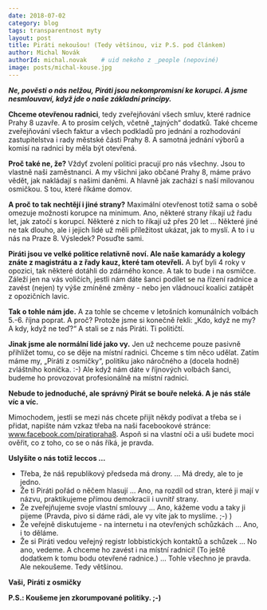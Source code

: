 ```yaml
---
date: 2018-07-02
category: blog
tags: transparentnost myty 
layout: post
title: Piráti nekoušou! (Tedy většinou, viz P.S. pod článkem)
author: Michal Novák
authorId: michal.novak    # uid nekoho z _people (nepoviné)
image: posts/michal-kouse.jpg
---
```



**_Ne, pověsti o nás nelžou, Piráti jsou nekompromisní ke korupci. A jsme nesmlouvaví, když jde o naše základní principy._**

**Chceme otevřenou radnici**, tedy zveřejňování všech smluv, které radnice Prahy 8 uzavře. A to prosím celých, včetně „tajných“ dodatků. Také chceme zveřejňování všech faktur a všech podkladů pro jednání a rozhodování zastupitelstva i rady městské části Prahy 8. A samotná jednání výborů a komisí na radnici by měla být otevřená.

**Proč také ne, že?** Vždyť zvolení politici pracují pro nás všechny. Jsou to vlastně naši zaměstnanci. A my všichni jako občané Prahy 8, máme právo vědět, jak nakládají s našimi daněmi. A hlavně jak zachází s naší milovanou osmičkou. S tou, které říkáme domov.

**A proč to tak nechtějí i jiné strany?** Maximální otevřenost totiž sama o sobě omezuje možnosti korupce na minimum. Ano, některé strany říkají už řadu let, jak zatočí s korupcí. Některé z nich to říkají už přes 20 let … Některé jiné ne tak dlouho, ale i jejich lidé už měli příležitost ukázat, jak to myslí. A to i u nás na Praze 8. Výsledek? Posuďte sami.

**Piráti jsou ve velké politice relativně noví. Ale naše kamarády a kolegy znáte z magistrátu a z řady kauz, které tam otevřeli.** A byť byli 4 roky v opozici, tak některé dotáhli do zdárného konce. A tak to bude i na osmičce. Záleží jen na vás voličích, jestli nám dáte šanci podílet se na řízení radnice a zavést (nejen) ty výše zmíněné změny - nebo jen vládnoucí koalici zatápět z opozičních lavic.

**Tak o tohle nám jde.** A za tohle se chceme v letošních komunálních volbách 5.-6. října poprat. A proč? Protože jsme si konečně řekli: „Kdo, když ne my? A kdy, když ne teď?“ A stali se z nás Piráti. Ti političtí.

**Jinak jsme ale normální lidé jako vy.** Jen už nechceme pouze pasivně přihlížet tomu, co se děje na místní radnici. Chceme s tím něco udělat. Zatím máme my, „Piráti z osmičky“, politiku jako náročného a (docela hodně) zvláštního koníčka. :-) Ale když nám dáte v říjnových volbách šanci, budeme ho provozovat profesionálně na místní radnici.

**Nebude to jednoduché, ale správný Pirát se bouře neleká. A je nás stále víc a víc.**

Mimochodem, jestli se mezi nás chcete přijít někdy podívat a třeba se i přidat, napište nám vzkaz třeba na naši facebookové stránce: www.facebook.com/piratipraha8. Aspoň si na vlastní oči a uši budete moci ověřit, co z toho, co se o nás říká, je pravda.

**Uslyšíte o nás totiž leccos …**
- Třeba, že náš republikový předseda má drony. … Má dredy, ale to je jedno.
- Že ti Piráti pořád o něčem hlasují … Ano, na rozdíl od stran, které ji mají v názvu, praktikujeme přímou demokracii i uvnitř strany.
- Že zveřejňujeme svoje vlastní smlouvy … Ano, kážeme vodu a taky ji pijeme (Pravda, pivo si dáme rádi, ale vy víte jak to myslíme. ;-) )
- Že veřejně diskutujeme - na internetu i na otevřených schůzkách … Ano, i to děláme.
- Že si Piráti vedou veřejný registr lobbistických kontaktů a schůzek … No ano, vedeme. A chceme ho zavést i na místní radnici! (To ještě dodatkem k tomu bodu otevřené radnice.)
… Tohle všechno je pravda. Ale nekoušeme. Tedy většinou.

**Vaši,**
**Piráti z osmičky**

**P.S.: Koušeme jen zkorumpované politiky. ;-)**


